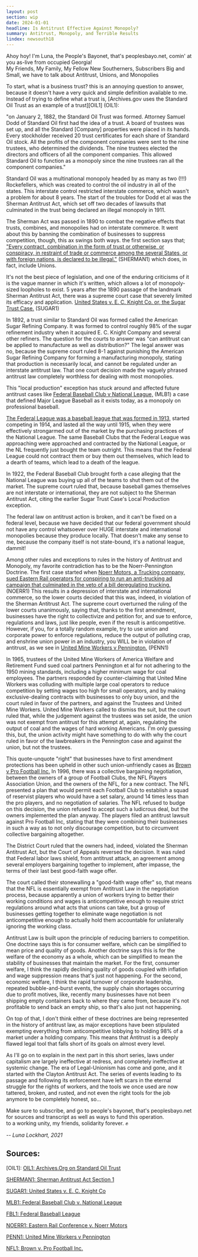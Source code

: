 ```yaml
---
layout: post
section: wip
date: 2024-01-01
headline: Is Antitrust Effective Against Monopoly?
summary: Antitrust, Monopoly, and Terrible Results
lindex: newsouth18
---
```

Ahoy hoy! I'm Luna, the People's Bayonet, that's peoplesbayo.net, comin' at you as-live from occupied Georgia!  
My Friends, My Family, My Fellow New Southerners, Subscribers Big and Small, we have to talk about Antitrust, Unions, and Monopolies

To start, what is a business trust? this is an annoying question to answer, because it doesn't have a very quick and simple definition available to me. Instead of trying to define what a trust is, [Archives.gov uses the Standard Oil Trust as an example of a trust][OIL1] (OIL1):

"on January 2, 1882, the Standard Oil Trust was formed. Attorney Samuel Dodd of Standard Oil first had the idea of a trust. A board of trustees was set up, and all the Standard [Company] properties were placed in its hands. Every stockholder received 20 trust certificates for each share of Standard Oil stock. All the profits of the component companies were sent to the nine trustees, who determined the dividends. The nine trustees elected the directors and officers of all the component companies. This allowed Standard Oil to function as a monopoly since the nine trustees ran all the component companies."

Standard Oil was a multinational monopoly headed by as many as two (!!!) Rockefellers, which was created to control the oil industry in all of the states. This interstate control restricted interstate commerce, which wasn't a problem for about 8 years. The start of the troubles for Dodd et al was the Sherman Antitrust Act, which set off two decades of lawsuits that culminated in the trust being declared an illegal monopoly in 1911.

The Sherman Act was passed in 1890 to combat the negative effects that trusts, combines, and monopolies had on interstate commerce. It went about this by banning the combination of businesses to suppress competition, though, this ax swings both ways. the first section says that; ["Every contract, combination in the form of trust or otherwise, or conspiracy, in restraint of trade or commerce among the several States, or with foreign nations, is declared to be illegal."][SHERMAN1] (SHERMAN1) which does, in fact, include Unions.

It's not the best piece of legislation, and one of the enduring criticisms of it is the vague manner in which it's written, which allows a lot of monopoly-sized loopholes to exist. 5 years after the 1890 passage of the landmark Sherman Antitrust Act, there was a supreme court case that severely limited its efficacy and application. [United States v. E. C. Knight Co. or, the Sugar Trust Case.][SUGAR1] (SUGAR1)

In 1892, a trust similar to Standard Oil was formed called the American Sugar Refining Company. It was formed to control roughly 98% of the sugar refinement industry when it acquired E. C. Knight Company and several other refiners. The question for the courts to answer was "can antitrust can be applied to manufacture as well as distribution?" The legal answer was no, because the supreme court ruled 8-1 against punishing the American Sugar Refining Company for forming a manufacturing monopoly, stating that production is necessarily local, and cannot be regulated under an interstate antitrust law. That one court decision made the vaguely phrased antitrust law completely worthless for dealing with most monopolies.

This "local production" exception has stuck around and affected future antitrust cases like [Federal Baseball Club v National League,][MLB1] (MLB1) a case that defined Major League Baseball as it exists today, as a monopoly on professional baseball.

[The Federal League was a baseball league that was formed in 1913,][FBL1] started competing in 1914, and lasted all the way until 1915, when they were effectively strongarmed out of the market by the purchasing practices of the National League. The same Baseball Clubs that the Federal League was approaching were approached and contracted by the National League, or the NL frequently just bought the team outright. This means that the Federal League could not contract them or buy them out themselves, which lead to a dearth of teams, which lead to a death of the league.

In 1922, the Federal Baseball Club brought forth a case alleging that the National League was buying up all of the teams to shut them out of the market. The supreme court ruled that, because baseball games themselves are not interstate or international, they are not subject to the Sherman Antitrust Act, citing the earlier Sugar Trust Case's Local Production exception.

The federal law on antitrust action is broken, and it can't be fixed on a federal level, because we have decided that our federal government should not have any control whatsoever over HUGE interstate and international monopolies because they produce locally. That doesn't make any sense to me, because the company itself is not state-bound, it's a national league, dammit!

Among other rules and exceptions to rules in the history of Antitrust and Monopoly, my favorite contradiction has to be the Noerr-Pennington Doctrine. The first case started when [Noerr Motors, a Trucking company, sued Eastern Rail operators for conspiring to run an anti-trucking ad campaign that culminated in the veto of a bill deregulating trucking.][NOERR1] (NOERR1) This results in a depression of interstate and international commerce, so the lower courts decided that this was, indeed, in violation of the Sherman Antitrust Act. The supreme court overturned the ruling of the lower courts unanimously, saying that, thanks to the first amendment, businesses have the right to collectivize and petition for, and sue to enforce, regulations and laws, just like people, even if the result is anticompetitive. However, if you, for a totally random example, try to use union and corporate power to enforce regulations, reduce the output of polluting crap, and enshrine union power in an industry, you WILL be in violation of antitrust, as we see in [United Mine Workers v Pennington.][PENN1] (PENN1)

In 1965, trustees of the United Mine Workers of America Welfare and Retirement Fund sued coal partners Pennington et al for not adhering to the 1950 mining standards, including a higher minimum wage for coal employees. The partners responded by counter-claiming that United Mine Workers was colluding with multiple large coal operators to reduce competition by setting wages too high for small operators, and by making exclusive-dealing contracts with businesses to only buy union, and the court ruled in favor of the partners, and against the Trustees and United Mine Workers. United Mine Workers called to dismiss the suit, but the court ruled that, while the judgement against the trustees was set aside, the union was not exempt from antitrust for this attempt at, again, regulating the output of coal and the wages of hard working Americans. I'm only guessing this, but, the union activity might have something to do with why the court ruled in favor of the lawbreakers in the Pennington case and against the union, but not the trustees.

This quote-unquote "right" that businesses have to first amendment protections has been upheld in other such union-unfriendly cases as [Brown v Pro Football Inc.][NFL1] In 1996, there was a collective bargaining negotiation, between the owners of a group of Football Clubs, the NFL Players Association Union, and the owners of the NFL, for a new contract. The NFL presented a plan that would permit each Football Club to establish a squad of reservist players who would have a set salary, around 14 times less than the pro players, and no negotiation of salaries. The NFL refused to budge on this decision, the union refused to accept such a ludicrous deal, but the owners implemented the plan anyway. The players filed an antitrust lawsuit against Pro Football Inc, stating that they were combining their businesses in such a way as to not only discourage competition, but to circumvent collective bargaining altogether.

The District Court ruled that the owners had, indeed, violated the Sherman Antitrust Act, but the Court of Appeals reversed the decision. It was ruled that Federal labor laws shield, from antitrust attack, an agreement among several employers bargaining together to implement, after impasse, the terms of their last best good-faith wage offer.

The court called their stonewalling a "good-faith wage offer" so, that means that the NFL is essentially exempt from Antitrust Law in the negotiation process, because apparently a union of workers trying to better their working conditions and wages is anticompetitive enough to require strict regulations around what acts that unions can take, but a group of businesses getting together to eliminate wage negotiation is not anticompetitive enough to actually hold them accountable for unilaterally ignoring the working class.

Antitrust Law is built upon the principle of reducing barriers to competition. One doctrine says this is for consumer welfare, which can be simplified to mean price and quality of goods. Another doctrine says this is for the welfare of the economy as a whole, which can be simplified to mean the stability of businesses that maintain the market. For the first, consumer welfare, I think the rapidly declining quality of goods coupled with inflation and wage suppression means that's just not happening. For the second, economic welfare, I think the rapid turnover of corporate leadership, repeated bubble-and-burst events, the supply chain shortages occurring due to profit motives, like, recently many businesses have not been shipping empty containers back to where they came from, because it's not profitable to send back an empty ship, so that's also just not happening.

On top of that, I don't think either of these doctrines are being represented in the history of antitrust law, as major exceptions have been stipulated exempting everything from anticompetitive lobbying to holding 98% of a market under a holding company. This means that Antitrust is a deeply flawed legal tool that falls short of its goals on almost every level.

As I'll go on to explain in the next part in this short series, laws under capitalism are largely ineffective at redress, and completely ineffective at systemic change. The era of Legal-Unionism has come and gone, and it started with the Clayton Antitrust Act. The series of events leading to its passage and following its enforcement have left scars in the eternal struggle for the rights of workers, and the tools we once used are now tattered, broken, and rusted, and not even the right tools for the job anymore to be completely honest, so...

Make sure to subscribe, and go to people's bayonet, that's peoplesbayo.net for sources and transcript as well as ways to fund this operation.  
to a working unity, my friends, solidarity forever. ✊

*-- Luna Lockhart, 2021*

## Sources:

[OIL1]:
[OIL1: Archives.Org on Standard Oil Trust]()

[SHERMAN1]: https://www.law.cornell.edu/uscode/text/15/1
[SHERMAN1: Sherman Antitrust Act Section 1]()

[SUGAR1]: https://sites.gsu.edu/us-constipedia/united-states-v-e-c-knight-co-1895/
[SUGAR1: United States v. E. C. Knight Co]()

[MLB1]: https://www.baseball-reference.com/bullpen/Federal_Baseball_Club_v._National_League
[MLB1: Federal Baseball Club v. National League]()

[FBL1]: https://www.baseball-reference.com/bullpen/Federal_League
[FBL1: Federal Baseball League]()


[NOERR1]: https://supreme.justia.com/cases/federal/us/365/127/
[NOERR1: Eastern Rail Conference v. Noerr Motors]()


[PENN1]: https://supreme.justia.com/cases/federal/us/381/657/
[PENN1: United Mine Workers v Pennington]()

[NFL1]: https://supreme.justia.com/cases/federal/us/518/231/
[NFL1: Brown v. Pro Football Inc.]()
